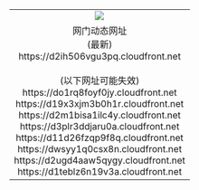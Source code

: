 ﻿<table>
  <tr></tr>
  <tr><td colspan=2 align=center><img src="https://d2ih506vgu3pq.cloudfront.net/Up/oGate.jpg" /></td></tr>
  <tr><td colspan=2 align=center>网门动态网址<br/>(最新)
<br>https://d2ih506vgu3pq.cloudfront.net
<br/><br/>(以下网址可能失效)
<br>https://do1rq8foyf0jy.cloudfront.net
<br>https://d19x3xjm3b0h1r.cloudfront.net
<br>https://d2m1bisa1ilc4y.cloudfront.net
<br>https://d3plr3ddjaru0a.cloudfront.net
<br>https://d11d26fzqp9f8q.cloudfront.net
<br>https://dwsyy1q0csx8n.cloudfront.net
<br>https://d2ugd4aaw5qygy.cloudfront.net
<br>https://d1teblz6n19v3a.cloudfront.net
    </td>
  </tr>
</table>
